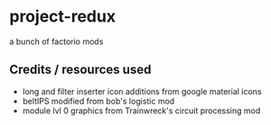 # project-redux
a bunch of factorio mods

## Credits / resources used

- long and filter inserter icon additions from google material icons
- beltIPS modified from bob's logistic mod
- module lvl 0 graphics from Trainwreck's circuit processing mod
